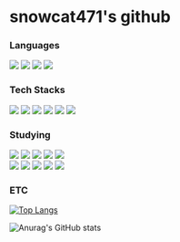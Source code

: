# snowcat471's github

<h3>Languages</h3>

<a><img src="https://img.shields.io/badge/JavaScript-E7DF1E?style=plastic&logo=JavaScript&logoColor=white"/></a>
<a><img src="https://img.shields.io/badge/TypeScript-3178C6?style=plastic&logo=TypeScript&logoColor=white"/></a>
<a><img src="https://img.shields.io/badge/Go-00ADD8?style=plastic&logo=Go&logoColor=white"/></a>
<a><img src="https://img.shields.io/badge/C++-00599C?style=plastic&logo=C%2B%2B&logoColor=white"/></a>

<h3>Tech Stacks</h3>

<a><img src="https://img.shields.io/badge/Docker-2496ED?style=plastic&logo=Docker&logoColor=white"/></a>
<a><img src="https://img.shields.io/badge/Jenkins-D24939?style=plastic&logo=Jenkins&logoColor=white"/></a>
<a><img src="https://img.shields.io/badge/Express-000000?style=plastic&logo=Express&logoColor=white"/></a>
<a><img src="https://img.shields.io/badge/NestJS-E0234E?style=plastic&logo=NestJS&logoColor=white"/></a>
<a><img src="https://img.shields.io/badge/MySQL-4479A1?style=plastic&logo=MySQL&logoColor=white"/></a>
<a><img src="https://img.shields.io/badge/MariaDB-003545?style=plastic&logo=MariaDB&logoColor=white"/></a>


<h3>Studying</h3>

<a><img src="https://img.shields.io/badge/Python-3776AB?style=plastic&logo=Python&logoColor=white"/></a>
<a><img src="https://img.shields.io/badge/Kubernetes-326CE5?style=plastic&logo=Kubernetes&logoColor=white"/></a>
<a><img src="https://img.shields.io/badge/Helm-0F1689?style=plastic&logo=Helm&logoColor=white"/></a>
<a><img src="https://img.shields.io/badge/Terraform-7B42BC?style=plastic&logo=Terraform&logoColor=white"/></a>
<a><img src="https://img.shields.io/badge/Ansible-EE0000?style=plastic&logo=Ansible&logoColor=white"/></a>
<br>
<a><img src="https://img.shields.io/badge/Argo-EF7B4D?style=plastic&logo=Argo&logoColor=white"/></a>
<a><img src="https://img.shields.io/badge/Istio-466BB0?style=plastic&logo=Istio&logoColor=white"/></a>
<a><img src="https://img.shields.io/badge/Apache%20Kafka-231F20?style=plastic&logo=Apache%20Kafka&logoColor=white"/></a>
<a><img src="https://img.shields.io/badge/Spring-6DB33F?style=plastic&logo=Spring&logoColor=white"/></a>
<a><img src="https://img.shields.io/badge/Spring%20Boot-6DB33F?style=plastic&logo=Spring%20Boot&logoColor=white"/></a>

<h3>ETC</h3>

[![Top Langs](https://github-readme-stats.vercel.app/api/top-langs/?username=snowcat471&langs_count=8)](https://github.com/snowcat471/github-readme-stats)

![Anurag's GitHub stats](https://github-readme-stats.vercel.app/api?username=snowcat471&show_icons=true&theme=radical)
